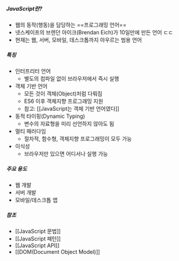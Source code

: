 ##### JavaScript란?
- 웹의 동작(행동)을 담당하는 ==프로그래밍 언어==
- 넷스케이프의 브렌던 아이크(Brendan Eich)가 10일만에 만든 언어 ㄷㄷ
- 현재는 웹, 서버, 모바일, 데스크톱까지 아우르는 범용 언어

##### 특징
- 인터프리터 언어
	- 별도의 컴파일 없이 브라우저에서 즉시 실행
- 객체 기반 언어
	- 모든 것이 객체(Object)처럼 다뤄짐
	- ES6 이후 객체지향 프로그래밍 지원
	- 참고: [[JavaScript는 객체 기반 언어였다]]
- 동적 타이핑(Dynamic Typing)
	- 변수의 자료형을 미리 선언하지 않아도 됨
- 멀티 패러다임
	- 절차적, 함수형, 객체지향 프로그래밍이 모두 가능
- 이식성
	- 브라우저만 있으면 어디서나 실행 가능

##### 주요 용도
- 웹 개발
- 서버 개발
- 모바일/데스크톱 앱

##### 참조
- [[JavaScript 문법]]
- [[JavaScript 패턴]]
- [[JavaScript API]]
- [[DOM(Document Object Model)]]